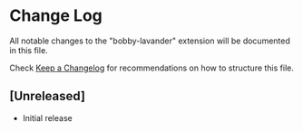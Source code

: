 # Change Log

All notable changes to the "bobby-lavander" extension will be documented in this file.

Check [Keep a Changelog](http://keepachangelog.com/) for recommendations on how to structure this file.

## [Unreleased]

- Initial release
